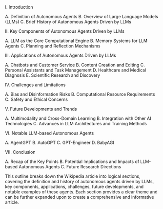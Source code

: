 I. Introduction

A. Definition of Autonomous Agents
B. Overview of Large Language Models (LLMs)
C. Brief History of Autonomous Agents Driven by LLMs

II. Key Components of Autonomous Agents Driven by LLMs

A. LLM as the Core Computational Engine
B. Memory Systems for LLM Agents
C. Planning and Reflection Mechanisms

III. Applications of Autonomous Agents Driven by LLMs

A. Chatbots and Customer Service
B. Content Creation and Editing
C. Personal Assistants and Task Management
D. Healthcare and Medical Diagnosis
E. Scientific Research and Discovery

IV. Challenges and Limitations

A. Bias and Disinformation Risks
B. Computational Resource Requirements
C. Safety and Ethical Concerns

V. Future Developments and Trends

A. Multimodality and Cross-Domain Learning
B. Integration with Other AI Technologies
C. Advances in LLM Architectures and Training Methods

VI. Notable LLM-based Autonomous Agents

A. AgentGPT
B. AutoGPT
C. GPT-Engineer
D. BabyAGI

VII. Conclusion

A. Recap of the Key Points
B. Potential Implications and Impacts of LLM-based Autonomous Agents
C. Future Research Directions

This outline breaks down the Wikipedia article into logical sections, covering the definition and history of autonomous agents driven by LLMs, key components, applications, challenges, future developments, and notable examples of these agents. Each section provides a clear theme and can be further expanded upon to create a comprehensive and informative article.
